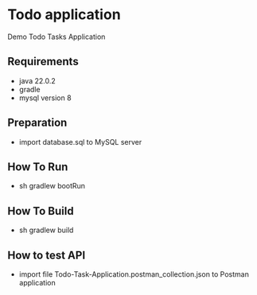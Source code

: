 # Todo application
Demo Todo Tasks Application 

## Requirements 
- java 22.0.2 
- gradle
- mysql version 8

## Preparation
- import database.sql to MySQL server

## How To Run
- sh gradlew bootRun

## How To Build
- sh gradlew build

## How to test API 
- import file Todo-Task-Application.postman_collection.json to Postman application



